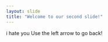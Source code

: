 ```yaml
---
layout: slide
title: "Welcome to our second slide!"
---
```

i hate you
Use the left arrow to go back!
